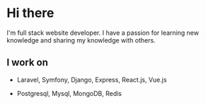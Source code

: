 # Hi there

I'm full stack website developer. I have a passion for learning new knowledge and sharing my knowledge with others.

## I work on

- Laravel, Symfony, Django, Express, React.js, Vue.js

- Postgresql, Mysql, MongoDB, Redis
